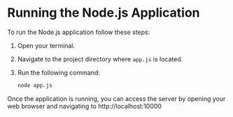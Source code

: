 # Running the Node.js Application

To run the Node.js application follow these steps:

1. Open your terminal.

2. Navigate to the project directory where `app.js` is located.

3. Run the following command:

   ```bash
   node app.js

Once the application is running, you can access the server by opening your web browser and navigating to http://localhost:10000
